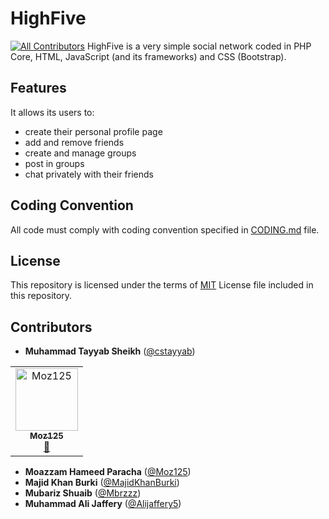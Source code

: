 # HighFive
[![All Contributors](https://img.shields.io/badge/all_contributors-1-orange.svg?style=flat-square)](#contributors)
HighFive is a very simple social network coded in PHP Core, HTML, JavaScript (and its frameworks) and CSS (Bootstrap). 
## Features
It allows its users to:
* create their personal profile page
* add and remove friends
* create and manage groups
* post in groups
* chat privately with their friends
## Coding Convention
All code must comply with coding convention specified in [CODING.md](CODING.md) file.
## License
This repository is licensed under the terms of [MIT](LICENSE.md) License file included in this repository.
## Contributors
* **Muhammad Tayyab Sheikh** ([@cstayyab](https://github.com/cstayyab))
<!-- ALL-CONTRIBUTORS-LIST:START - Do not remove or modify this section -->
<!-- prettier-ignore -->
<table><tr><td align="center"><a href="https://github.com/Moz125"><img src="https://avatars1.githubusercontent.com/u/46564535?v=4" width="100px;" alt="Moz125"/><br /><sub><b>Moz125</b></sub></a><br /><a href="https://github.com/team5star/HighFive/commits?author=Moz125" title="Documentation">📖</a></td></tr></table>

<!-- ALL-CONTRIBUTORS-LIST:END -->
* **Moazzam Hameed Paracha** ([@Moz125](https://github.com/Moz125))
* **Majid Khan Burki** ([@MajidKhanBurki](https://github.com/MajidKhanBurki))
* **Mubariz Shuaib** ([@Mbrzzz](https://github.com/Mbrzzz))
* **Muhammad Ali Jaffery** ([@Alijaffery5](https://github.com/Alijaffery5))
